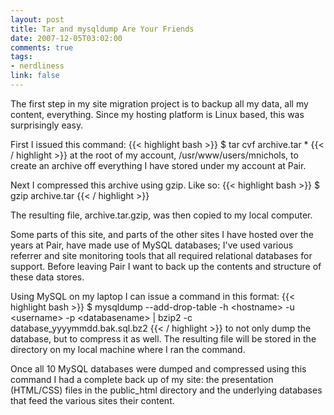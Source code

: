 ```yaml
--- 
layout: post
title: Tar and mysqldump Are Your Friends
date: 2007-12-05T03:02:00
comments: true
tags:
- nerdliness
link: false
---
```

The first step in my site migration project is to backup all my data, all my content, everything.  Since my hosting platform is Linux based, this was surprisingly easy.

First I issued this command:
{{< highlight bash  >}}
$ tar cvf archive.tar *
{{< / highlight >}}
at the root of my account, /usr/www/users/mnichols, to create an archive off everything I have stored under my account at Pair.

Next I compressed this archive using gzip.  Like so:
{{< highlight bash  >}}
$ gzip archive.tar
{{< / highlight >}}

The resulting file, archive.tar.gzip, was then copied to my local computer.

Some parts of this site, and parts of the other sites I have hosted over the years at Pair, have made use of MySQL databases; I've used various referrer and site monitoring tools that all required relational databases for support.  Before leaving Pair I want to back up the contents and structure of these data stores.

Using MySQL on my laptop I can issue a command in this format:
{{< highlight bash  >}}
$ mysqldump --add-drop-table -h &lt;hostname&gt; -u &lt;username&gt; -p &lt;databasename&gt; | bzip2 -c database_yyyymmdd.bak.sql.bz2
{{< / highlight >}}
to not only dump the database, but to compress it as well.  The resulting file will be stored in the directory on my local machine where I ran the command.

Once all 10 MySQL databases were dumped and compressed using this command I had a complete back up of my site: the presentation (HTML/CSS) files in the public_html directory and the underlying databases that feed the various sites their content.
